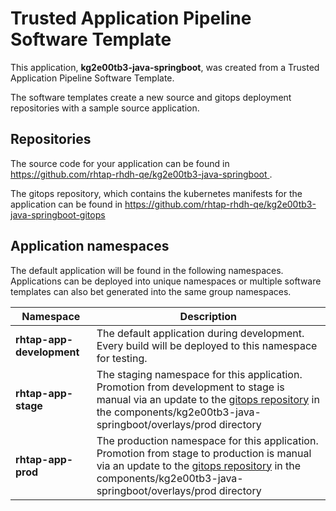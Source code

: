 # Trusted Application Pipeline Software Template

This application, **kg2e00tb3-java-springboot**, was created from a Trusted Application Pipeline Software Template.

The software templates create a new source and gitops deployment repositories with a sample source application. 

## Repositories

The source code for your application can be found in [https://github.com/rhtap-rhdh-qe/kg2e00tb3-java-springboot ](https://github.com/rhtap-rhdh-qe/kg2e00tb3-java-springboot ).
 
The gitops repository, which contains the kubernetes manifests for the application can be found in 
[https://github.com/rhtap-rhdh-qe/kg2e00tb3-java-springboot-gitops ](https://github.com/rhtap-rhdh-qe/kg2e00tb3-java-springboot-gitops ) 

## Application namespaces 

The default application will be found in the following namespaces. Applications can be deployed into unique namespaces or multiple software templates can also bet generated into the same group namespaces.  

|  Namespace   |  Description   |  
| -------- | -------- |   
| **rhtap-app-development** | The default application during development. Every build will be deployed to this namespace for testing. | 
| **rhtap-app-stage** | The staging namespace for this application. Promotion from development to stage is manual via an update to the [gitops repository](https://github.com/rhtap-rhdh-qe/kg2e00tb3-java-springboot-gitops ) in the components/kg2e00tb3-java-springboot/overlays/prod directory |  
| **rhtap-app-prod** | The production namespace for this application. Promotion from stage to production is manual via an update to the [gitops repository](https://github.com/rhtap-rhdh-qe/kg2e00tb3-java-springboot-gitops ) in the components/kg2e00tb3-java-springboot/overlays/prod directory | 